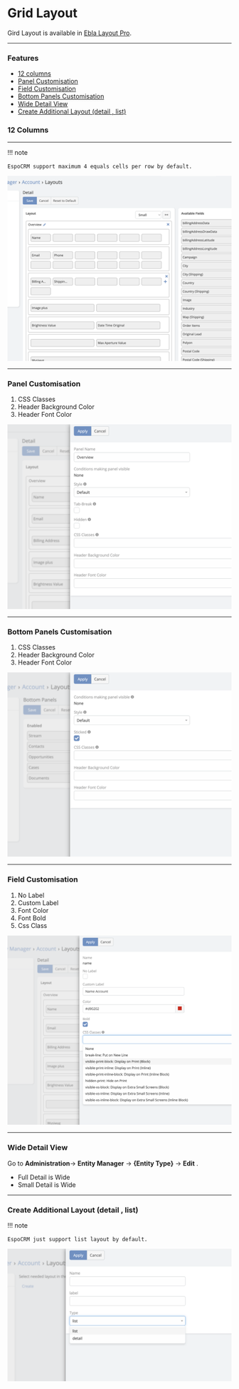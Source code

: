 # Grid Layout

Gird Layout is available in [Ebla Layout Pro](https://www.eblasoft.com.tr/espocrm-extension-page/espocrm-layout-pro).

---

### Features

* [12 columns](#12-columns)
* [Panel Customisation](#Panel-customisation)
* [Field Customisation](#field-customisation)
* [Bottom Panels Customisation](#bottom-panels-customisation)
* [Wide Detail View](#wide-detail-view)
* [Create Additional Layout (detail , list)](#create-additional-layout-detail--list)

### 12 Columns

---

!!! note

    EspoCRM support maximum 4 equals cells per row by default.

![12](../../_static/images/extensions/ebla-layout-pro/12-columns.png)

---

### Panel Customisation

1. CSS Classes
2. Header Background Color
3. Header Font Color

![panel](../../_static/images/extensions/ebla-layout-pro/panel-customisation.png)

---

### Bottom Panels Customisation

1. CSS Classes
2. Header Background Color
3. Header Font Color

![bottom](../../_static/images/extensions/ebla-layout-pro/bottom-panels-customisation.png)

---

### Field Customisation

1. No Label
2. Custom Label
3. Font Color
4. Font Bold
5. Css Class

![field](../../_static/images/extensions/ebla-layout-pro/field-customisation.png)

---

### Wide Detail View

Go to **Administration**-> **Entity Manager** -> **{Entity Type}** -> **Edit** .

* Full Detail is Wide
* Small Detail is Wide

---

### Create Additional Layout (detail , list)

!!! note

    EspoCRM just support list layout by default.

![additional](../../_static/images/extensions/ebla-layout-pro/additional-layout.png)
